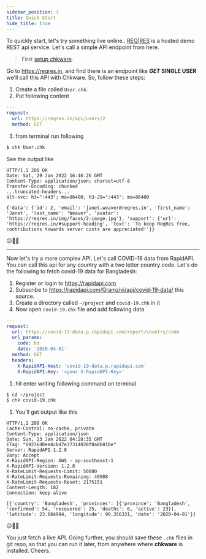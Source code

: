 ```yaml
---
sidebar_position: 3
title: Quick Start
hide_title: true
---
```


To quickly start, let's try something live online.. [REQ|RES](https://reqres.in) is a hosted demo REST api service. Let's call a simple API endpoint from here.

> First [setup chkware](setup).

Go to https://reqres.in, and find there is an endpoint like **_GET_ SINGLE USER** we'll call this API with Chkware. So, follow these steps:

1. Create a file called `User.chk`.
2. Put following content

```yaml
---
request:
  url: https://reqres.in/api/users/2
  method: GET
```

3. from terminal run following

```bash
$ chk User.chk
```

See the output like

```text
HTTP/1.1 200 OK
Date: Sat, 29 Jan 2022 16:46:26 GMT
Content-Type: application/json; charset=utf-8
Transfer-Encoding: chunked
...truncated-headers...
alt-svc: h3=":443"; ma=86400, h3-29=":443"; ma=86400

{'data': {'id': 2, 'email': 'janet.weaver@reqres.in', 'first_name': 'Janet', 'last_name': 'Weaver', 'avatar': 'https://reqres.in/img/faces/2-image.jpg'}, 'support': {'url': 'https://reqres.in/#support-heading', 'text': 'To keep ReqRes free, contributions towards server costs are appreciated!'}}
```

:wink::tada::confetti_ball:

---

Now let's try a more complex API. Let's call COVID-19 data from RapidAPI. You can call this api for any country with a two letter country code. Let's do the following to fetch covid-19 data for Bangladesh:

1. Register or login to https://rapidapi.com
2. Subscribe to https://rapidapi.com/Gramzivi/api/covid-19-data/ this source.
3. Create a directory called `~/project` and `covid-19.chk` in it
4. Now open `covid-19.chk` file and add following data

```yaml
---
request:
  url: https://covid-19-data.p.rapidapi.com/report/country/code
  url_params:
    code: bd
    date: '2020-04-01'
  method: GET
  headers:
    X-RapidAPI-Host: 'covid-19-data.p.rapidapi.com'
    X-RapidAPI-Key: '<your X-RapidAPI-Key>'
```

1. hit enter writing following command on terminal

```bash
$ cd ~/project
$ chk covid-19.chk
```

1. You'll get output like this

```text
HTTP/1.1 200 OK
Cache-Control: no-cache, private
Content-Type: application/json
Date: Sun, 23 Jan 2022 04:28:35 GMT
ETag: "69236d0ee4cbd7e37314028f0a8b01be"
Server: RapidAPI-1.2.8
Vary: Accept
X-RapidAPI-Region: AWS - ap-southeast-1
X-RapidAPI-Version: 1.2.8
X-RateLimit-Requests-Limit: 50000
X-RateLimit-Requests-Remaining: 49988
X-RateLimit-Requests-Reset: 2175151
Content-Length: 182
Connection: keep-alive

[{'country': 'Bangladesh', 'provinces': [{'province': 'Bangladesh', 'confirmed': 54, 'recovered': 25, 'deaths': 6, 'active': 23}], 'latitude': 23.684994, 'longitude': 90.356331, 'date': '2020-04-01'}]
```

:wink::tada::confetti_ball:

You just fetch a live API. Going further, you should save these `.chk` files in git repo, so that you can run it later, from anywhere where **chkware** is installed. Cheers.
